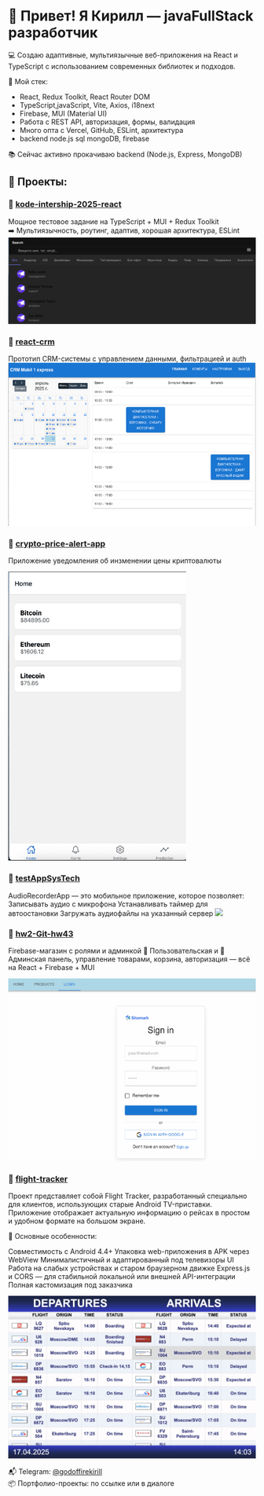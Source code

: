 # 👋 Привет! Я Кирилл — javaFullStack разработчик

💻 Создаю адаптивные, мультиязычные веб-приложения на React и TypeScript с использованием современных библиотек и подходов.  

🚀 Мой стек:
- React, Redux Toolkit, React Router DOM
- TypeScript,javaScript, Vite, Axios, i18next
- Firebase, MUI (Material UI)
- Работа с REST API, авторизация, формы, валидация
- Много опта с Vercel, GitHub, ESLint, архитектура
- backend node.js sql mongoDB, firebase 

📚 Сейчас активно прокачиваю backend (Node.js, Express, MongoDB)


## 💼 Проекты:

### 🔹 [kode-intership-2025-react](https://github.com/godoffirekirill/kode-intership-2025-react)  
Мощное тестовое задание на TypeScript + MUI + Redux Toolkit  
➡️ Мультиязычность, роутинг, адаптив, хорошая архитектура, ESLint
![Темная тема](https://github.com/godoffirekirill/kode-intership-2025-react/blob/main/screenshots/Screenshot%202025-04-17%20at%2008.20.16.png?raw=true)

### 🔹 [react-crm](https://github.com/godoffirekirill/car-crm-vite)  
Прототип CRM-системы с управлением данными, фильтрацией и auth
![](https://github.com/godoffirekirill/screens/blob/main/Гифка%20с%20Gifius.ru.gif?raw=true)


### 🔹 [crypto-price-alert-app](https://github.com/godoffirekirill/crypto-price-alert-app)  
Приложение уведомления об инзменении цены криптовалюты

![](https://github.com/godoffirekirill/crypto-price-alert-app/blob/main/screenshots/Гифка%20с%20Gifius.ru.gif?raw=true)

### 🔹 [testAppSysTech](https://github.com/godoffirekirill/testAppSysTech)  
AudioRecorderApp — это мобильное приложение, которое позволяет:
Записывать аудио с микрофона
Устанавливать таймер для автоостановки
Загружать аудиофайлы на указанный сервер
![](https://github.com/godoffirekirill/testAppSysTech/blob/main/screenshots/Screenshot%202025-04-17%20at%2010.11.32.png?raw=true)

### 🔹 [hw2-Git-hw43](https://github.com/godoffirekirill/hw2-Git-hw43)  
Firebase-магазин с ролями и админкой
👤 Пользовательская и 🔐 Админская панель, управление товарами, корзина, авторизация — всё на React + Firebase + MUI

![](https://github.com/godoffirekirill/hw2-Git-hw43/blob/main/screenshots/gigkaa.gif?raw=true)


### 🔹 [flight-tracker](https://github.com/godoffirekirill/flight-tracker)  
Проект представляет собой Flight Tracker, разработанный специально для клиентов, использующих старые Android TV-приставки. Приложение отображает актуальную информацию о рейсах в простом и удобном формате на большом экране.

🧩 Основные особенности:

Совместимость с Android 4.4+
Упаковка web-приложения в APK через WebView
Минималистичный и адаптированный под телевизоры UI
Работа на слабых устройствах и старом браузерном движке
Express.js и CORS — для стабильной локальной или внешней API-интеграции
Полная кастомизация под заказчика

![](https://github.com/godoffirekirill/screens/blob/main/Screenshot%202025-04-17%20at%2014.03.44.png?raw=true)


📬 Telegram: [@godoffirekirill](https://t.me/@godoffirekirill13)  
📦 Портфолио-проекты: по ссылке или в диалоге
